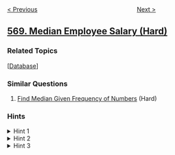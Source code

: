 <!--|This file generated by command(leetcode description); DO NOT EDIT.    |-->
<!--+----------------------------------------------------------------------+-->
<!--|@author    openset <openset.wang@gmail.com>                           |-->
<!--|@link      https://github.com/openset                                 |-->
<!--|@home      https://github.com/openset/leetcode                        |-->
<!--+----------------------------------------------------------------------+-->

[< Previous](../maximum-vacation-days "Maximum Vacation Days")
　　　　　　　　　　　　　　　　
[Next >](../managers-with-at-least-5-direct-reports "Managers with at Least 5 Direct Reports")

## [569. Median Employee Salary (Hard)](https://leetcode.com/problems/median-employee-salary "员工薪水中位数")



### Related Topics
  [[Database](../../tag/database/README.md)]

### Similar Questions
  1. [Find Median Given Frequency of Numbers](../find-median-given-frequency-of-numbers) (Hard)

### Hints
<details>
<summary>Hint 1</summary>
Still remember how to select the sum which group by one column?
</details>

<details>
<summary>Hint 2</summary>
Try to think about how to get the median from a sorted list.
</details>

<details>
<summary>Hint 3</summary>
How to get the median one item for odd number list while how to get the median two items for even number list, try to unify them.
</details>
